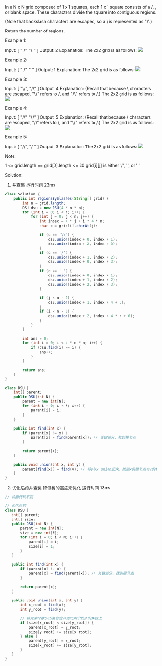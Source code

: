 In a N x N grid composed of 1 x 1 squares, each 1 x 1 square consists of a /, \, or blank space.  These characters divide the square into contiguous regions.

(Note that backslash characters are escaped, so a \ is represented as "\\".)

Return the number of regions.

 

Example 1:

Input:
[
  " /",
  "/ "
]
Output: 2
Explanation: The 2x2 grid is as follows:
![](https://assets.leetcode.com/uploads/2018/12/15/1.png)

Example 2:

Input:
[
  " /",
  "  "
]
Output: 1
Explanation: The 2x2 grid is as follows:
![](https://assets.leetcode.com/uploads/2018/12/15/2.png)

Example 3:

Input:
[
  "\\/",
  "/\\"
]
Output: 4
Explanation: (Recall that because \ characters are escaped, "\\/" refers to \/, and "/\\" refers to /\.)
The 2x2 grid is as follows:
![](https://assets.leetcode.com/uploads/2018/12/15/3.png)

Example 4:

Input:
[
  "/\\",
  "\\/"
]
Output: 5
Explanation: (Recall that because \ characters are escaped, "/\\" refers to /\, and "\\/" refers to \/.)
The 2x2 grid is as follows:
![](https://assets.leetcode.com/uploads/2018/12/15/4.png)

Example 5:

Input:
[
  "//",
  "/ "
]
Output: 3
Explanation: The 2x2 grid is as follows:
![](https://assets.leetcode.com/uploads/2018/12/15/5.png)

 

Note:

1 <= grid.length == grid[0].length <= 30
grid[i][j] is either '/', '\', or ' '


Solution:
1. 并查集
运行时间 23ms

```java
class Solution {
    public int regionsBySlashes(String[] grid) {
        int n = grid.length;
        DSU dsu = new DSU(4 * n * n);
        for (int i = 0; i < n; i++) {
            for (int j = 0; j < n; j++) {
                int index = 4 * j + i * 4 * n;
                char c = grid[i].charAt(j);
                
                if (c == '\\') {
                    dsu.union(index + 0, index + 1);
                    dsu.union(index + 2, index + 3);
                }
                if (c == '/') {
                    dsu.union(index + 1, index + 2);
                    dsu.union(index + 0, index + 3);
                }
                if (c == ' ') {
                    dsu.union(index + 0, index + 1);
                    dsu.union(index + 1, index + 2);
                    dsu.union(index + 2, index + 3);
                }
                
                if (j < n - 1) {
                    dsu.union(index + 1, index + 4 + 3);
                }
                if (i < n - 1) {
                    dsu.union(index + 2, index + 4 * n + 0);
                }
            }
        }
        
        int ans = 0;
        for (int i = 0; i < 4 * n * n; i++) {
            if (dsu.find(i) == i) {
                ans++;
            }
        }
        
        return ans;
    }
}

class DSU {
    int[] parent;
    public DSU(int N) {
        parent = new int[N];
        for (int i = 0; i < N; i++) {
            parent[i] = i;
        }
    }
    
    public int find(int x) {
        if (parent[x] != x) {
            parent[x] = find(parent[x]); // 关键部分，找到根节点
        }
        
        return parent[x];
    }
    
    public void union(int x, int y) {
        parent[find(x)] = find(y); // 将y与x union起来，找到x的根节点与y的根节点
    }
}
```
 
 2. 优化后的并查集
降低树的高度来优化
运行时间 13ms

 ```java
// 前面代码不变

// 优化后的
class DSU {
    int[] parent;
    int[] size;
    public DSU(int N) {
        parent = new int[N];
        size = new int[N];
        for (int i = 0; i < N; i++) {
            parent[i] = i;
            size[i] = 1;
        }
    }
    
    public int find(int x) {
        if (parent[x] != x) {
            parent[x] = find(parent[x]); // 关键部分，找到根节点
        }
        
        return parent[x];
    }
    
    public void union(int x, int y) {
        int x_root = find(x);
        int y_root = find(y);

        // 将元素个数少的集合合并到元素个数多的集合上
        if (size[x_root] < size[y_root]) {
            parent[x_root] = y_root;
            size[y_root] += size[x_root];
        } else {
            parent[y_root] = x_root;
            size[x_root] += size[y_root];
        }
    }
}
 ```
